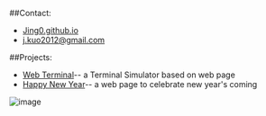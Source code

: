 ##Contact:
* [Jing0.github.io](http://jing0.github.io/)
* j.kuo2012@gmail.com

##Projects:
* [Web Terminal](https://github.com/Jing0/Web-Terminal)-- a Terminal Simulator based on web page
* [Happy New Year](https://github.com/Jing0/Happy_New_Year)-- a web page to celebrate new year's coming


![image](http://jing0-github-io.qiniudn.com/QR.png)
